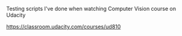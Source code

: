 Testing scripts I've done when watching Computer Vision course on Udacity

https://classroom.udacity.com/courses/ud810
